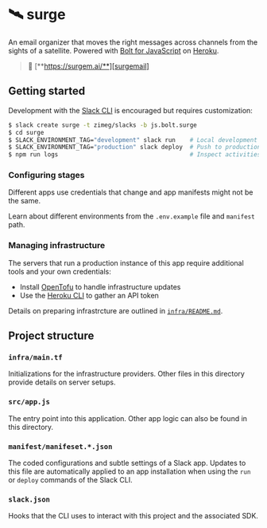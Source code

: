 # 🛰️ surge

An email organizer that moves the right messages across channels from the sights
of a satellite. Powered with [Bolt for JavaScript][bolt] on [Heroku][heroku].

> 🔗 [**https://surgem.ai/**][surgemail]

## Getting started

Development with the [Slack CLI][cli] is encouraged but requires customization:

```sh
$ slack create surge -t zimeg/slacks -b js.bolt.surge
$ cd surge
$ SLACK_ENVIRONMENT_TAG="development" slack run    # Local development
$ SLACK_ENVIRONMENT_TAG="production" slack deploy  # Push to production
$ npm run logs                                     # Inspect activities
```

### Configuring stages

Different apps use credentials that change and app manifests might not be the
same.

Learn about different environments from the `.env.example` file and `manifest`
path.

### Managing infrastructure

The servers that run a production instance of this app require additional tools
and your own credentials:

- Install [OpenTofu][opentofu] to handle infrastructure updates
- Use the [Heroku CLI][heroku.cli] to gather an API token

Details on preparing infrastrcture are outlined in [`infra/README.md`][infra].

## Project structure

### `infra/main.tf`

Initializations for the infrastructure providers. Other files in this directory
provide details on server setups.

### `src/app.js`

The entry point into this application. Other app logic can also be found in this
directory.

### `manifest/manifeset.*.json`

The coded configurations and subtle settings of a Slack app. Updates to this
file are automatically applied to an app installation when using the `run` or
`deploy` commands of the Slack CLI.

### `slack.json`

Hooks that the CLI uses to interact with this project and the associated SDK.

[bolt]: https://github.com/slackapi/bolt-js
[cli]: https://api.slack.com/automation/cli
[heroku]: https://www.heroku.com/dynos
[heroku.cli]: https://devcenter.heroku.com/articles/heroku-cli
[infra]: ./infra/README.md
[opentofu]: https://opentofu.org/docs/intro/install
[surgemail]: https://surgem.ai/
